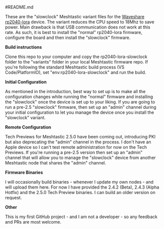 #README.md

These are the "slowclock" Meshtastic variant files for the [Waveshare rp2040-lora](https://www.waveshare.com/rp2040-lora.htm) device. The variant  reduces the CPU speed to 18Mhz to save power. Main drawback is that USB communication does not work at this rate. As such, it is best to install the "normal" rp2040-lora firmware, configure the board and then install the "slowclock" firmware.


**Build instructions**

Clone this repo to your computer and copy the rp2040-lora-slowclock folder to the "variants" folder in your local Meshtastic firmware repo. If you're following the standard Meshtastic build process (VS Code/PlatformIO), set "env:rp2040-lora-slowclock" and run the build.


**Initial Configuration**

As mentioned in the introduction, best way to set up is to make all the configuration changes while running the "normal" firmware  and installing the "slowclock" once the device is set up to your liking. If you are going to run a pre-2.5 "slowclock" firmware, then set up an "admin" channel during your initial configuration to let you manage the device once you install the "slowclock" variant. 

**Remote Configuration**

Tech Previews for Meshtastic 2.5.0 have been coming out, introducing PKI but also deprecating the "admin" channel in the process. I don't have an Apple device so I can't test remote administration for now on the Tech Previews. If you're running a pre-2.5 version then set up an "admin" channel that will allow you to manage the "slowclock" device from another Meshtastic node that shares the "admin" channel.


**Firmware Binaries**

I will occasionally build binaries - whenever I update my own nodes - and will upload them here. For now I have provided the 2.4.2 (Beta), 2.4.3 (Alpha Hotfix) and the 2.5.0 Tech Preview binaries. I can build an older version on request.


**Other**

This is my first GitHub project - and I am not a developer - so any feedback and PRs are most welcome.


